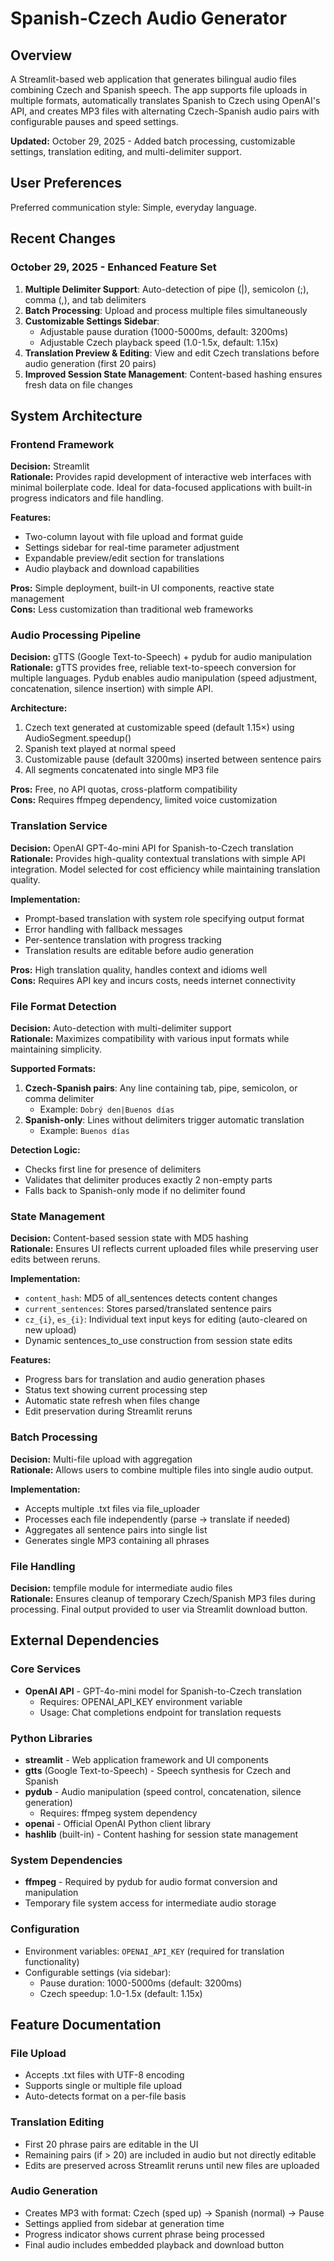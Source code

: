 # Spanish-Czech Audio Generator

## Overview

A Streamlit-based web application that generates bilingual audio files combining Czech and Spanish speech. The app supports file uploads in multiple formats, automatically translates Spanish to Czech using OpenAI's API, and creates MP3 files with alternating Czech-Spanish audio pairs with configurable pauses and speed settings.

**Updated:** October 29, 2025 - Added batch processing, customizable settings, translation editing, and multi-delimiter support.

## User Preferences

Preferred communication style: Simple, everyday language.

## Recent Changes

### October 29, 2025 - Enhanced Feature Set
1. **Multiple Delimiter Support**: Auto-detection of pipe (|), semicolon (;), comma (,), and tab delimiters
2. **Batch Processing**: Upload and process multiple files simultaneously
3. **Customizable Settings Sidebar**:
   - Adjustable pause duration (1000-5000ms, default: 3200ms)
   - Adjustable Czech playback speed (1.0-1.5x, default: 1.15x)
4. **Translation Preview & Editing**: View and edit Czech translations before audio generation (first 20 pairs)
5. **Improved Session State Management**: Content-based hashing ensures fresh data on file changes

## System Architecture

### Frontend Framework
**Decision:** Streamlit  
**Rationale:** Provides rapid development of interactive web interfaces with minimal boilerplate code. Ideal for data-focused applications with built-in progress indicators and file handling.

**Features:**
- Two-column layout with file upload and format guide
- Settings sidebar for real-time parameter adjustment
- Expandable preview/edit section for translations
- Audio playback and download capabilities

**Pros:** Simple deployment, built-in UI components, reactive state management  
**Cons:** Less customization than traditional web frameworks

### Audio Processing Pipeline
**Decision:** gTTS (Google Text-to-Speech) + pydub for audio manipulation  
**Rationale:** gTTS provides free, reliable text-to-speech conversion for multiple languages. Pydub enables audio manipulation (speed adjustment, concatenation, silence insertion) with simple API.

**Architecture:**
1. Czech text generated at customizable speed (default 1.15×) using AudioSegment.speedup()
2. Spanish text played at normal speed
3. Customizable pause (default 3200ms) inserted between sentence pairs
4. All segments concatenated into single MP3 file

**Pros:** Free, no API quotas, cross-platform compatibility  
**Cons:** Requires ffmpeg dependency, limited voice customization

### Translation Service
**Decision:** OpenAI GPT-4o-mini API for Spanish-to-Czech translation  
**Rationale:** Provides high-quality contextual translations with simple API integration. Model selected for cost efficiency while maintaining translation quality.

**Implementation:**
- Prompt-based translation with system role specifying output format
- Error handling with fallback messages
- Per-sentence translation with progress tracking
- Translation results are editable before audio generation

**Pros:** High translation quality, handles context and idioms well  
**Cons:** Requires API key and incurs costs, needs internet connectivity

### File Format Detection
**Decision:** Auto-detection with multi-delimiter support  
**Rationale:** Maximizes compatibility with various input formats while maintaining simplicity.

**Supported Formats:**
1. **Czech-Spanish pairs**: Any line containing tab, pipe, semicolon, or comma delimiter
   - Example: `Dobrý den|Buenos días`
2. **Spanish-only**: Lines without delimiters trigger automatic translation
   - Example: `Buenos días`

**Detection Logic:**
- Checks first line for presence of delimiters
- Validates that delimiter produces exactly 2 non-empty parts
- Falls back to Spanish-only mode if no delimiter found

### State Management
**Decision:** Content-based session state with MD5 hashing  
**Rationale:** Ensures UI reflects current uploaded files while preserving user edits between reruns.

**Implementation:**
- `content_hash`: MD5 of all_sentences detects content changes
- `current_sentences`: Stores parsed/translated sentence pairs
- `cz_{i}`, `es_{i}`: Individual text input keys for editing (auto-cleared on new upload)
- Dynamic sentences_to_use construction from session state edits

**Features:**
- Progress bars for translation and audio generation phases
- Status text showing current processing step
- Automatic state refresh when files change
- Edit preservation during Streamlit reruns

### Batch Processing
**Decision:** Multi-file upload with aggregation  
**Rationale:** Allows users to combine multiple files into single audio output.

**Implementation:**
- Accepts multiple .txt files via file_uploader
- Processes each file independently (parse → translate if needed)
- Aggregates all sentence pairs into single list
- Generates single MP3 containing all phrases

### File Handling
**Decision:** tempfile module for intermediate audio files  
**Rationale:** Ensures cleanup of temporary Czech/Spanish MP3 files during processing. Final output provided to user via Streamlit download button.

## External Dependencies

### Core Services
- **OpenAI API** - GPT-4o-mini model for Spanish-to-Czech translation
  - Requires: OPENAI_API_KEY environment variable
  - Usage: Chat completions endpoint for translation requests

### Python Libraries
- **streamlit** - Web application framework and UI components
- **gtts** (Google Text-to-Speech) - Speech synthesis for Czech and Spanish
- **pydub** - Audio manipulation (speed control, concatenation, silence generation)
  - Requires: ffmpeg system dependency
- **openai** - Official OpenAI Python client library
- **hashlib** (built-in) - Content hashing for session state management

### System Dependencies
- **ffmpeg** - Required by pydub for audio format conversion and manipulation
- Temporary file system access for intermediate audio storage

### Configuration
- Environment variables: `OPENAI_API_KEY` (required for translation functionality)
- Configurable settings (via sidebar):
  - Pause duration: 1000-5000ms (default: 3200ms)
  - Czech speedup: 1.0-1.5x (default: 1.15x)

## Feature Documentation

### File Upload
- Accepts .txt files with UTF-8 encoding
- Supports single or multiple file upload
- Auto-detects format on a per-file basis

### Translation Editing
- First 20 phrase pairs are editable in the UI
- Remaining pairs (if > 20) are included in audio but not directly editable
- Edits are preserved across Streamlit reruns until new files are uploaded

### Audio Generation
- Creates MP3 with format: Czech (sped up) → Spanish (normal) → Pause
- Settings applied from sidebar at generation time
- Progress indicator shows current phrase being processed
- Final audio includes embedded playback and download button
